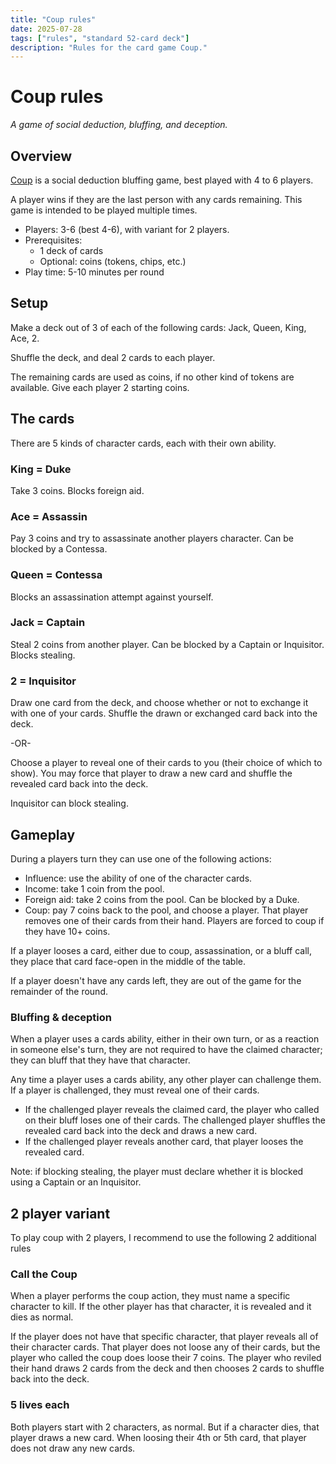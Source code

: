 ```yaml
---
title: "Coup rules"
date: 2025-07-28
tags: ["rules", "standard 52-card deck"]
description: "Rules for the card game Coup."
---
```

# Coup rules

_A game of social deduction, bluffing, and deception._

## Overview

[Coup](https://boardgamegeek.com/boardgame/131357/coup) is a social deduction bluffing game, best played with 4 to 6 players.

A player wins if they are the last person with any cards remaining.
This game is intended to be played multiple times.

- Players: 3-6 (best 4-6), with variant for 2 players.
- Prerequisites:
  - 1 deck of cards
  - Optional: coins (tokens, chips, etc.)
- Play time: 5-10 minutes per round

## Setup

Make a deck out of 3 of each of the following cards: Jack, Queen, King, Ace, 2.

Shuffle the deck, and deal 2 cards to each player.

The remaining cards are used as coins, if no other kind of tokens are available.
Give each player 2 starting coins.

## The cards

There are 5 kinds of character cards, each with their own ability.

### King = Duke

Take 3 coins.
Blocks foreign aid.

### Ace = Assassin

Pay 3 coins and try to assassinate another players character.
Can be blocked by a Contessa.

### Queen = Contessa

Blocks an assassination attempt against yourself.

### Jack = Captain

Steal 2 coins from another player.
Can be blocked by a Captain or Inquisitor.
Blocks stealing.

### 2 = Inquisitor

Draw one card from the deck, and choose whether or not to exchange it with one of your cards.
Shuffle the drawn or exchanged card back into the deck.

-OR-

Choose a player to reveal one of their cards to you (their choice of which to show).
You may force that player to draw a new card and shuffle the revealed card back into the deck.

Inquisitor can block stealing.

## Gameplay

During a players turn they can use one of the following actions:

- Influence: use the ability of one of the character cards.
- Income: take 1 coin from the pool.
- Foreign aid: take 2 coins from the pool. Can be blocked by a Duke.
- Coup: pay 7 coins back to the pool, and choose a player. That player removes one of their cards from their hand. Players are forced to coup if they have 10+ coins.

If a player looses a card, either due to coup, assassination, or a bluff call, they place that card face-open in the middle of the table.

If a player doesn't have any cards left, they are out of the game for the remainder of the round.

### Bluffing & deception

When a player uses a cards ability, either in their own turn, or as a reaction in someone else's turn, they are not required to have the claimed character; they can bluff that they have that character.

Any time a player uses a cards ability, any other player can challenge them.
If a player is challenged, they must reveal one of their cards.

- If the challenged player reveals the claimed card, the player who called on their bluff loses one of their cards. The challenged player shuffles the revealed card back into the deck and draws a new card.
- If the challenged player reveals another card, that player looses the revealed card.

Note: if blocking stealing, the player must declare whether it is blocked using a Captain or an Inquisitor.

## 2 player variant

To play coup with 2 players, I recommend to use the following 2 additional rules

### Call the Coup

When a player performs the coup action, they must name a specific character to kill.
If the other player has that character, it is revealed and it dies as normal.

If the player does not have that specific character, that player reveals all of their character cards.
That player does not loose any of their cards, but the player who called the coup does loose their 7 coins.
The player who reviled their hand draws 2 cards from the deck and then chooses 2 cards to shuffle back into the deck.

### 5 lives each

Both players start with 2 characters, as normal.
But if a character dies, that player draws a new card.
When loosing their 4th or 5th card, that player does not draw any new cards.
